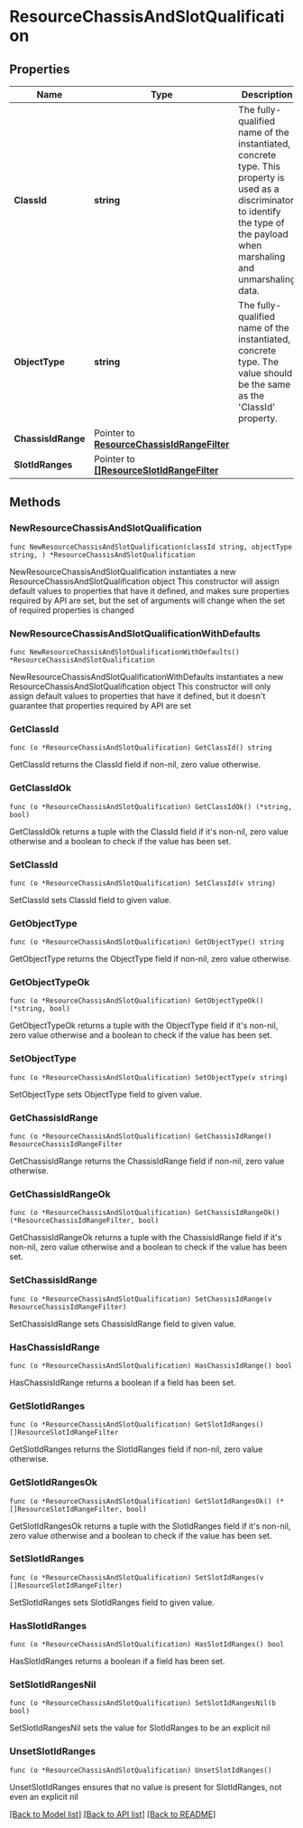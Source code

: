 # ResourceChassisAndSlotQualification

## Properties

Name | Type | Description | Notes
------------ | ------------- | ------------- | -------------
**ClassId** | **string** | The fully-qualified name of the instantiated, concrete type. This property is used as a discriminator to identify the type of the payload when marshaling and unmarshaling data. | [default to "resource.ChassisAndSlotQualification"]
**ObjectType** | **string** | The fully-qualified name of the instantiated, concrete type. The value should be the same as the &#39;ClassId&#39; property. | [default to "resource.ChassisAndSlotQualification"]
**ChassisIdRange** | Pointer to [**ResourceChassisIdRangeFilter**](ResourceChassisIdRangeFilter.md) |  | [optional] 
**SlotIdRanges** | Pointer to [**[]ResourceSlotIdRangeFilter**](ResourceSlotIdRangeFilter.md) |  | [optional] 

## Methods

### NewResourceChassisAndSlotQualification

`func NewResourceChassisAndSlotQualification(classId string, objectType string, ) *ResourceChassisAndSlotQualification`

NewResourceChassisAndSlotQualification instantiates a new ResourceChassisAndSlotQualification object
This constructor will assign default values to properties that have it defined,
and makes sure properties required by API are set, but the set of arguments
will change when the set of required properties is changed

### NewResourceChassisAndSlotQualificationWithDefaults

`func NewResourceChassisAndSlotQualificationWithDefaults() *ResourceChassisAndSlotQualification`

NewResourceChassisAndSlotQualificationWithDefaults instantiates a new ResourceChassisAndSlotQualification object
This constructor will only assign default values to properties that have it defined,
but it doesn't guarantee that properties required by API are set

### GetClassId

`func (o *ResourceChassisAndSlotQualification) GetClassId() string`

GetClassId returns the ClassId field if non-nil, zero value otherwise.

### GetClassIdOk

`func (o *ResourceChassisAndSlotQualification) GetClassIdOk() (*string, bool)`

GetClassIdOk returns a tuple with the ClassId field if it's non-nil, zero value otherwise
and a boolean to check if the value has been set.

### SetClassId

`func (o *ResourceChassisAndSlotQualification) SetClassId(v string)`

SetClassId sets ClassId field to given value.


### GetObjectType

`func (o *ResourceChassisAndSlotQualification) GetObjectType() string`

GetObjectType returns the ObjectType field if non-nil, zero value otherwise.

### GetObjectTypeOk

`func (o *ResourceChassisAndSlotQualification) GetObjectTypeOk() (*string, bool)`

GetObjectTypeOk returns a tuple with the ObjectType field if it's non-nil, zero value otherwise
and a boolean to check if the value has been set.

### SetObjectType

`func (o *ResourceChassisAndSlotQualification) SetObjectType(v string)`

SetObjectType sets ObjectType field to given value.


### GetChassisIdRange

`func (o *ResourceChassisAndSlotQualification) GetChassisIdRange() ResourceChassisIdRangeFilter`

GetChassisIdRange returns the ChassisIdRange field if non-nil, zero value otherwise.

### GetChassisIdRangeOk

`func (o *ResourceChassisAndSlotQualification) GetChassisIdRangeOk() (*ResourceChassisIdRangeFilter, bool)`

GetChassisIdRangeOk returns a tuple with the ChassisIdRange field if it's non-nil, zero value otherwise
and a boolean to check if the value has been set.

### SetChassisIdRange

`func (o *ResourceChassisAndSlotQualification) SetChassisIdRange(v ResourceChassisIdRangeFilter)`

SetChassisIdRange sets ChassisIdRange field to given value.

### HasChassisIdRange

`func (o *ResourceChassisAndSlotQualification) HasChassisIdRange() bool`

HasChassisIdRange returns a boolean if a field has been set.

### GetSlotIdRanges

`func (o *ResourceChassisAndSlotQualification) GetSlotIdRanges() []ResourceSlotIdRangeFilter`

GetSlotIdRanges returns the SlotIdRanges field if non-nil, zero value otherwise.

### GetSlotIdRangesOk

`func (o *ResourceChassisAndSlotQualification) GetSlotIdRangesOk() (*[]ResourceSlotIdRangeFilter, bool)`

GetSlotIdRangesOk returns a tuple with the SlotIdRanges field if it's non-nil, zero value otherwise
and a boolean to check if the value has been set.

### SetSlotIdRanges

`func (o *ResourceChassisAndSlotQualification) SetSlotIdRanges(v []ResourceSlotIdRangeFilter)`

SetSlotIdRanges sets SlotIdRanges field to given value.

### HasSlotIdRanges

`func (o *ResourceChassisAndSlotQualification) HasSlotIdRanges() bool`

HasSlotIdRanges returns a boolean if a field has been set.

### SetSlotIdRangesNil

`func (o *ResourceChassisAndSlotQualification) SetSlotIdRangesNil(b bool)`

 SetSlotIdRangesNil sets the value for SlotIdRanges to be an explicit nil

### UnsetSlotIdRanges
`func (o *ResourceChassisAndSlotQualification) UnsetSlotIdRanges()`

UnsetSlotIdRanges ensures that no value is present for SlotIdRanges, not even an explicit nil

[[Back to Model list]](../README.md#documentation-for-models) [[Back to API list]](../README.md#documentation-for-api-endpoints) [[Back to README]](../README.md)


